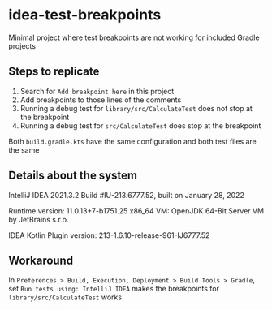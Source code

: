 # idea-test-breakpoints

Minimal project where test breakpoints are not working for included Gradle projects

## Steps to replicate

1. Search for `Add breakpoint here` in this project
2. Add breakpoints to those lines of the comments
3. Running a debug test for `library/src/CalculateTest` does not stop at the breakpoint
4. Running a debug test for `src/CalculateTest` does stop at the breakpoint

Both `build.gradle.kts` have the same configuration and both test files are the same

## Details about the system

IntelliJ IDEA 2021.3.2
Build #IU-213.6777.52, built on January 28, 2022

Runtime version: 11.0.13+7-b1751.25 x86_64
VM: OpenJDK 64-Bit Server VM by JetBrains s.r.o.

IDEA Kotlin Plugin version: 213-1.6.10-release-961-IJ6777.52

## Workaround

In `Preferences > Build, Execution, Deployment > Build Tools > Gradle`,
set `Run tests using: IntelliJ IDEA` makes the breakpoints for `library/src/CalculateTest` works